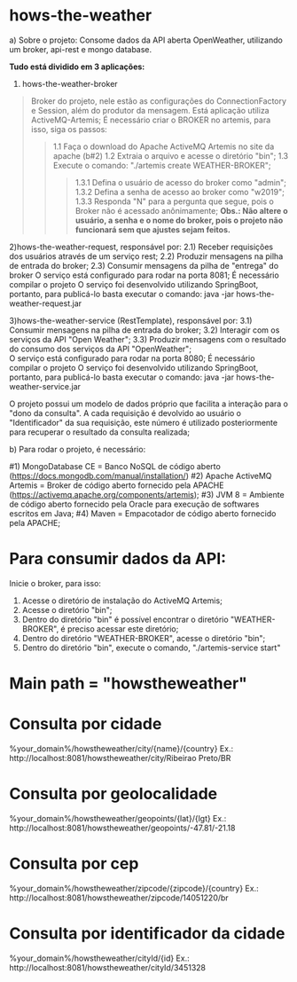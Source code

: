 # hows-the-weather

a) Sobre o projeto:
 Consome dados da API aberta OpenWeather, utilizando um broker, api-rest e mongo database. 

**Tudo está dividido em 3 aplicações:**
1. hows-the-weather-broker
> Broker do projeto, nele estão as configurações do ConnectionFactory e Session, além do produtor da mensagem. Está aplicação utiliza ActiveMQ-Artemis;
> É necessário criar o BROKER no artemis, para isso, siga os passos:
> > 1.1 Faça o download do Apache ActiveMQ Artemis no site da apache (b#2) 
> > 1.2 Extraia o arquivo e acesse o diretório "bin";
> > 1.3 Execute o comando: "./artemis create WEATHER-BROKER";
> > > 1.3.1 Defina o usuário de acesso do broker como "admin";
> > > 1.3.2 Defina a senha de acesso ao broker como "w2019";
> > > 1.3.3 Responda "N" para a pergunta que segue, pois o Broker não é acessado anônimamente;
> **Obs.: Não altere o usuário, a senha e o nome do broker, pois o projeto não funcionará sem que ajustes sejam feitos.**

  2)hows-the-weather-request, responsável por:
     2.1) Receber requisições dos usuários através de um serviço rest;
      2.2) Produzir mensagens na pilha de entrada do broker;
      2.3) Consumir mensagens da pilha de "entrega" do broker
  O serviço está configurado para rodar na porta 8081;
  É necessário compilar o projeto
  O serviço foi desenvolvido utilizando SpringBoot, portanto, para publicá-lo basta executar o comando: java -jar hows-the-weather-request.jar

  3)hows-the-weather-service (RestTemplate), responsável por:
    3.1) Consumir mensagens na pilha de entrada do broker;
    3.2) Interagir com os serviços da API "Open Weather";
    3.3) Produzir mensagens com o resultado do consumo dos serviços da API "OpenWeather";  
  O serviço está configurado para rodar na porta 8080;
  É necessário compilar o projeto
  O serviço foi desenvolvido utilizando SpringBoot, portanto, para publicá-lo basta executar o comando: java -jar hows-the-weather-service.jar

  O projeto possui um modelo de dados próprio que facilita a interação para o "dono da consulta". A cada requisição é devolvido ao usuário o "Identificador" da sua requisição, este número é utilizado posteriormente para recuperar o resultado da consulta realizada;

b) Para rodar o projeto, é necessário:

#1) MongoDatabase CE        = Banco NoSQL de código aberto (https://docs.mongodb.com/manual/installation/)
#2) Apache ActiveMQ Artemis = Broker de código aberto fornecido pela APACHE (https://activemq.apache.org/components/artemis);
#3) JVM 8                   = Ambiente de código aberto fornecido pela Oracle para 
execução de softwares escritos em Java;
#4) Maven                   = Empacotador de código aberto fornecido pela APACHE;

# Para consumir dados da API:
Inicie o broker, para isso:
  1. Acesse o diretório de instalação do ActiveMQ Artemis;
  2. Acesse o diretório "bin";
  3. Dentro do diretório "bin" é possível encontrar o diretório "WEATHER-BROKER", é preciso acessar este diretório;
  4. Dentro do diretório "WEATHER-BROKER", acesse o diretório "bin";
  5. Dentro do diretório "bin", execute o comando, "./artemis-service start"

# Main path = "howstheweather"
# Consulta por cidade
%your_domain%/howstheweather/city/{name}/{country}
Ex.: http://localhost:8081/howstheweather/city/Ribeirao Preto/BR

# Consulta por geolocalidade
%your_domain%/howstheweather/geopoints/{lat}/{lgt}
Ex.: http://localhost:8081/howstheweather/geopoints/-47.81/-21.18

# Consulta por cep
%your_domain%/howstheweather/zipcode/{zipcode}/{country}
Ex.: http://localhost:8081/howstheweather/zipcode/14051220/br

# Consulta por identificador da cidade
%your_domain%/howstheweather/cityId/{id}
Ex.: http://localhost:8081/howstheweather/cityId/3451328

